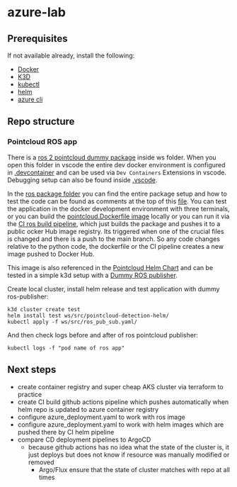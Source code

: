 # azure-lab

## Prerequisites

If not available already, install the following:

- [Docker](https://docs.docker.com/engine/install/ubuntu/) 
- [K3D](https://k3d.io/v5.6.0/#installation)
- [kubectl](https://kubernetes.io/docs/tasks/tools/#kubectl)
- [helm](https://helm.sh/docs/intro/install/)
- [azure cli](https://learn.microsoft.com/en-us/cli/azure/install-azure-cli-linux?pivots=apt)

## Repo structure

### Pointcloud ROS app

There is a [ros 2 pointcloud dummy package](ws/src/pointcloud_detection) inside ws folder. When you open this folder in vscode the entire dev docker environment is configured in [.devcontainer](ws/.devcontainer/) and can be used via `Dev Containers` Extensions in vscode. Debugging setup can also be found inside [.vscode](ws/.vscode/).

In the [ros package folder](ws/src/pointcloud_detection) you can find the entire package setup and how to test the code can be found as comments at the top of this [file](ws/src/pointcloud_detection/pointcloud_detection/pointcloud_detection.py). You can test the application in the docker development environment with three terminals, or you can build the [pointcloud.Dockerfile image](ws/pointcloud.Dockerfile) locally or you can run it via the [CI ros build pipeline](.github/workflows/ros_build.yml), which just builds the package and pushes it to a public ocker Hub image registry. Its triggered when one of the crucial files is changed and there is a push to the main branch. So any code changes relative to the python code, the dockerfile or the CI pipeline creates a new image pushed to Docker Hub.

This image is also referenced in the [Pointcloud Helm Chart](ws/src/pointcloud-detection-helm) and can be tested in a simple k3d setup with a [Dummy ROS publisher](ws/src/ros_pub_sub.yaml).

Create local cluster, install helm release and test application with dummy ros-publisher:
```shell
k3d cluster create test
helm install test ws/src/pointcloud-detection-helm/
kubectl apply -f ws/src/ros_pub_sub.yaml/
```

And then check logs before and after of ros pointcloud publisher:
```shell
kubectl logs -f "pod name of ros app"
```

## Next steps

- create container registry and super cheap AKS cluster via terraform to practice
- create CI build github actions pipeline which pushes automatically when helm repo is updated to azure container registry
- configure azure_deployment.yaml to work with ros image
- configure azure_deployment.yaml to work with helm images which are pushed there by CI helm pipeline
- compare CD deployment pipelines to ArgoCD
  - because github actions has no idea what the state of the cluster is, it just deploys but does not know if resource was manually modified or removed
    - Argo/Flux ensure that the state of cluster matches with repo at all times 
